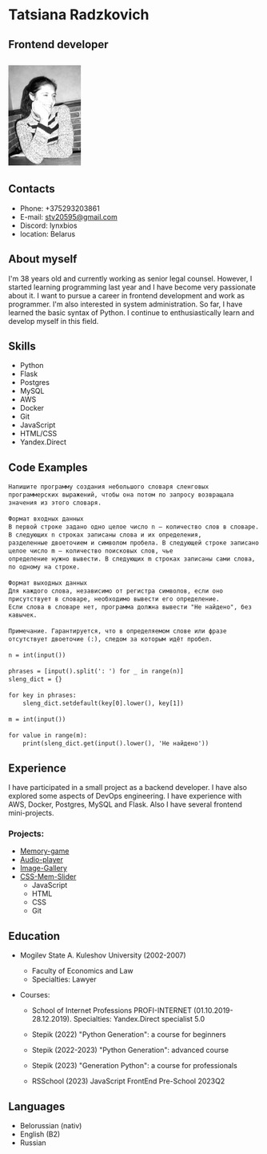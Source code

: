 # **Tatsiana Radzkovich**
## Frontend developer

![avatar1.jpg](assets/img/avatar1.jpg)
---------------------

## **Contacts**

* Phone: +375293203861
* E-mail: stv20595@gmail.com
* Discord: lynxbios
* location: Belarus

## **About myself**

I'm 38 years old and currently working as senior legal counsel. However, I started learning programming last year and I have become very passionate about it. I want to pursue a career in frontend development and work as programmer. I'm also interested in system administration. So far, I have learned the basic syntax of Python.  I continue to enthusiastically learn and develop myself in this field. 

## **Skills**

* Python
* Flask
* Postgres
* MySQL
* AWS
* Docker
* Git
* JavaScript
* HTML/CSS
* Yandex.Direct

## **Code Examples**

```
Напишите программу создания небольшого словаря сленговых программерских выражений, чтобы она потом по запросу возвращала 
значения из этого словаря.

Формат входных данных
В первой строке задано одно целое число n — количество слов в словаре. В следующих n строках записаны слова и их определения, 
разделенные двоеточием и символом пробела. В следующей строке записано целое число m — количество поисковых слов, чье 
определение нужно вывести. В следующих m строках записаны сами слова, по одному на строке.

Формат выходных данных
Для каждого слова, независимо от регистра символов, если оно присутствует в словаре, необходимо вывести его определение. 
Если слова в словаре нет, программа должна вывести "Не найдено", без кавычек.

Примечание. Гарантируется, что в определяемом слове или фразе отсутствует двоеточие (:), следом за которым идёт пробел.

n = int(input())

phrases = [input().split(': ') for _ in range(n)]
sleng_dict = {}

for key in phrases:
    sleng_dict.setdefault(key[0].lower(), key[1])

m = int(input())

for value in range(m):
    print(sleng_dict.get(input().lower(), 'Не найдено'))
```

## **Experience**

I have participated in a small project as a backend developer. I have also explored some aspects of DevOps engineering. I have experience with AWS, Docker, Postgres, MySQL and Flask.
Also I have several frontend mini-projects.
### Projects:
* [Memory-game](https://rolling-scopes-school.github.io/lynxbios-JSFEPRESCHOOL2023Q2/memory-game)
* [Audio-player](https://rolling-scopes-school.github.io/lynxbios-JSFEPRESCHOOL2023Q2/js30-1.2-audio-player)
* [Image-Gallery](https://rolling-scopes-school.github.io/lynxbios-JSFEPRESCHOOL2023Q2/image-galery)
* [CSS-Mem-Slider](https://lynxbios.github.io/cssMemeSlider/cssMemeSlider/index.html)
    + JavaScript
    + HTML
    + CSS
    + Git


## **Education**

* Mogilev State A. Kuleshov University (2002-2007)
    + Faculty of Economics and Law
    + Specialties: Lawyer

* Courses:
    + School of Internet Professions PROFI-INTERNET (01.10.2019-28.12.2019). Specialties: Yandex.Direct specialist 5.0

    + Stepik (2022)
    "Python Generation": a course for beginners

    + Stepik (2022-2023)
    "Python Generation": advanced course

    + Stepik (2023)
    "Generation Python": a course for professionals

    + RSSchool (2023)
    JavaScript FrontEnd Pre-School 2023Q2


## **Languages**

* Belorussian (nativ)
* English (B2)
* Russian